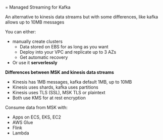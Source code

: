 = Managed Streaming for Kafka

An alternative to kinesis data streams but with some differences, like kafka allows up to 10MB messages

You can either:
- manually create clusters
	- Data stored on EBS for as long as you want
	- Deploy into your VPC and replicate up to 3 AZs
	- Get automatic recovery 
- Or use it **serverlessly**

**Differences between MSK and kinesis data streams**
- Kinesis has 1MB messages, kafka default 1MB, up to 10MB
- Kinesis uses shards, kafka uses partitions
- Kinesis uses TLS (SSL), MSK TLS or plaintext
- Both use KMS for at rest encryption

Consume data from MSK with:
- Apps on ECS, EKS, EC2
- AWS Glue
- Flink
- Lambda